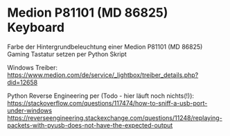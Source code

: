 # Medion P81101 (MD 86825) Keyboard
Farbe der Hintergrundbeleuchtung einer Medion P81101 (MD 86825) Gaming Tastatur setzen per Python Skript

Windows Treiber: https://www.medion.com/de/service/_lightbox/treiber_details.php?did=12658

Python Reverse Engineering per (Todo - hier läuft noch nichts(!)):
https://stackoverflow.com/questions/117474/how-to-sniff-a-usb-port-under-windows
https://reverseengineering.stackexchange.com/questions/11248/replaying-packets-with-pyusb-does-not-have-the-expected-output

